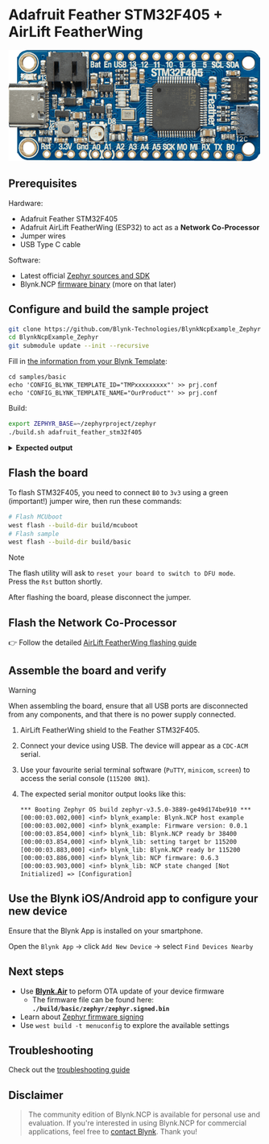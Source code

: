
# Adafruit Feather STM32F405 + AirLift FeatherWing

![main board](../../images/Adafruit-Feather-STM32F405.png)

## Prerequisites

Hardware:

- Adafruit Feather STM32F405
- Adafruit AirLift FeatherWing (ESP32) to act as a **Network Co-Processor**
- Jumper wires
- USB Type C cable

Software:

- Latest official [Zephyr sources and SDK][zephyr_sdk]
- Blynk.NCP [firmware binary][blynk_ncp_binary] (more on that later)

## Configure and build the sample project

```sh
git clone https://github.com/Blynk-Technologies/BlynkNcpExample_Zephyr
cd BlynkNcpExample_Zephyr
git submodule update --init --recursive
```

Fill in [the information from your Blynk Template](https://bit.ly/BlynkInject):

```
cd samples/basic
echo 'CONFIG_BLYNK_TEMPLATE_ID="TMPxxxxxxxxx"' >> prj.conf
echo 'CONFIG_BLYNK_TEMPLATE_NAME="OurProduct"' >> prj.conf
```

Build:

```sh
export ZEPHYR_BASE=~/zephyrproject/zephyr
./build.sh adafruit_feather_stm32f405
```

<details><summary><b>Expected output</b></summary>

```log
...
...
[173/174] Linking C executable zephyr/zephyr.elf
Memory region         Used Size  Region Size  %age Used
           FLASH:       63144 B     389760 B     16.20%
             RAM:         23 KB       128 KB     17.97%
             CCM:          0 GB        64 KB      0.00%
        IDT_LIST:          0 GB         2 KB      0.00%
Generating files from /data/_Business/BlynkNcpExample_Zephyr/samples/basic/build/basic/zephyr/zephyr.elf for board: adafruit_feather_stm32f405
image.py: sign the payload
image.py: sign the payload
image.py: sign the payload
image.py: sign the payload
[174/174] cd /data/_Business/BlynkNcpExample_Zephy...Zephyr/samples/basic/build/basic/zephyr/zephyr.elf
[11/16] Performing build step for 'mcuboot'
[1/273] Preparing syscall dependency handling

[3/273] Generating include/generated/version.h
-- Zephyr version: 3.5.99 (/home/vshymanskyy/zephyrproject/zephyr), build: zephyr-v3.5.0-3889-ge49d174be910
[272/273] Linking C executable zephyr/zephyr.elf
Memory region         Used Size  Region Size  %age Used
           FLASH:       31942 B        64 KB     48.74%
             RAM:       18304 B       128 KB     13.96%
             CCM:          0 GB        64 KB      0.00%
        IDT_LIST:          0 GB         2 KB      0.00%
Generating files from /data/_Business/BlynkNcpExample_Zephyr/samples/basic/build/mcuboot/zephyr/zephyr.elf for board: adafruit_feather_stm32f405
[273/273] cd /data/_Business/BlynkNcpExample_Zephy...phyr/samples/basic/build/mcuboot/zephyr/zephyr.elf
[16/16] Completed 'mcuboot'
```

</details>

## Flash the board

To flash STM32F405, you need to connect `B0` to `3v3` using a green (important!) jumper wire, then run these commands:

```sh
# Flash MCUboot
west flash --build-dir build/mcuboot
# Flash sample
west flash --build-dir build/basic
```

> [!NOTE]
> The flash utility will ask to `reset your board to switch to DFU mode`.  
> Press the `Rst` button shortly.

After flashing the board, please disconnect the jumper.

## Flash the Network Co-Processor

👉 Follow the detailed [AirLift FeatherWing flashing guide](../../flashing_ncp/Adafruit_AirLift_FeatherWing.md)

## Assemble the board and verify

> [!WARNING]
> When assembling the board, ensure that all USB ports are disconnected from any components, and that there is no power supply connected.

1. AirLift FeatherWing shield to the Feather STM32F405.
2. Connect your device using USB. The device will appear as a `CDC-ACM` serial.
3. Use your favourite serial terminal software (`PuTTY`, `minicom`, `screen`) to access the serial console (`115200 8N1`).
4. The expected serial monitor output looks like this:

    ```log
    *** Booting Zephyr OS build zephyr-v3.5.0-3889-ge49d174be910 ***
    [00:00:03.002,000] <inf> blynk_example: Blynk.NCP host example
    [00:00:03.002,000] <inf> blynk_example: Firmware version: 0.0.1
    [00:00:03.854,000] <inf> blynk_lib: Blynk.NCP ready br 38400
    [00:00:03.854,000] <inf> blynk_lib: setting target br 115200
    [00:00:03.883,000] <inf> blynk_lib: Blynk.NCP ready br 115200
    [00:00:03.886,000] <inf> blynk_lib: NCP firmware: 0.6.3
    [00:00:03.903,000] <inf> blynk_lib: NCP state changed [Not Initialized] => [Configuration]
    ```

## Use the Blynk iOS/Android app to configure your new device

Ensure that the Blynk App is installed on your smartphone.

Open the `Blynk App` -> click `Add New Device` -> select `Find Devices Nearby`


## Next steps

- Use [**Blynk.Air**](https://docs.blynk.io/en/blynk.console/blynk.air) to peform OTA update of your device firmware
  - The firmware file can be found here: **`./build/basic/zephyr/zephyr.signed.bin`**
- Learn about [Zephyr firmware signing](https://docs.zephyrproject.org/latest/develop/west/sign.html)
- Use `west build -t menuconfig` to explore the available settings

## Troubleshooting

Check out the [troubleshooting guide](../../Troubleshooting.md)

## Disclaimer

> The community edition of Blynk.NCP is available for personal use and evaluation.
If you're interested in using Blynk.NCP for commercial applications, feel free to [contact Blynk][blynk_sales]. Thank you!

[zephyr_sdk]: https://docs.zephyrproject.org/latest/develop/getting_started/index.html
[blynk_ncp_binary]: https://docs.blynk.io/en/blynk.ncp/supported-connectivity-modules
[blynk_sales]: https://blynk.io/en/contact-us-business

